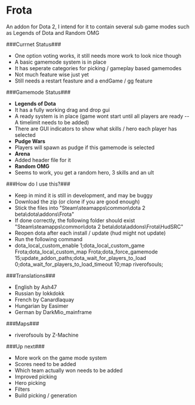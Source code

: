 Frota
=====

An addon for Dota 2, I intend for it to contain several sub game modes such as Legends of Dota and Random OMG

###Currnet Status###
 - One option voting works, it still needs more work to look nice though
 - A basic gamemode system is in place
  - It has seperate categories for picking / gameplay based gamemodes
  - Not much feature wise just yet
  - Still needs a restart feasture and a endGame / gg feature

###Gamemode Status###
 - **Legends of Dota**
  - It has a fully working drag and drop gui
  - A ready system is in place (game wont start until all players are ready -- A timelimit needs to be added)
  - There are GUI indicators to show what skills / hero each player has selected
 - **Pudge Wars**
  - Players will spawn as pudge if this gamemode is selected
 - **Arena**
  - Added header file for it
 - **Random OMG**
  - Seems to work, you get a random hero, 3 skills and an ult

###How do I use this?###
 - Keep in mind it is still in development, and may be buggy
 - Download the zip (or clone if you are good enough)
 - Stick the files into "Steam\steamapps\common\dota 2 beta\dota\addons\Frota"
 - If done correctly, the following folder should exist "Steam\steamapps\common\dota 2 beta\dota\addons\Frota\HudSRC"
 - Reopen dota after each install / update (hud might not update)
 - Run the following command
  - dota_local_custom_enable 1;dota_local_custom_game Frota;dota_local_custom_map Frota;dota_force_gamemode 15;update_addon_paths;dota_wait_for_players_to_load 0;dota_wait_for_players_to_load_timeout 10;map riverofsouls;

###Translations###
 - English by Ash47
 - Russian by lokkdokk
 - French by Canardlaquay
 - Hungarian by Easimer
 - German by DarkMio_mainframe

###Maps###
 - riverofsouls by Z-Machine

###Up next###
 - More work on the game mode system
  - Scores need to be added
  - Which team actually won needs to be added
 - Improved picking
  - Hero picking
  - Filters
  - Build picking / generation